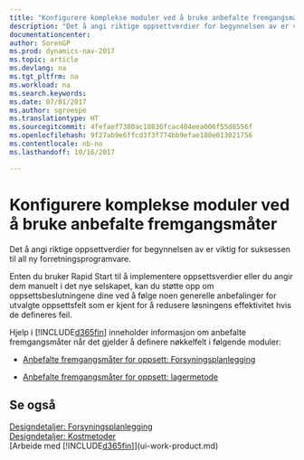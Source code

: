 ```yaml
---
title: "Konfigurere komplekse moduler ved å bruke anbefalte fremgangsmåter"
description: "Det å angi riktige oppsettverdier for begynnelsen av er viktig for suksessen til all ny forretningsprogramvare."
documentationcenter: 
author: SorenGP
ms.prod: dynamics-nav-2017
ms.topic: article
ms.devlang: na
ms.tgt_pltfrm: na
ms.workload: na
ms.search.keywords: 
ms.date: 07/01/2017
ms.author: sgroespe
ms.translationtype: HT
ms.sourcegitcommit: 4fefaef7380ac10836fcac404eea006f55d8556f
ms.openlocfilehash: 9f27ab9e6ffcd3f3f774bb9efae180e013021756
ms.contentlocale: nb-no
ms.lasthandoff: 10/16/2017

---
```

# <a name="set-up-complex-application-areas-using-best-practices"></a>Konfigurere komplekse moduler ved å bruke anbefalte fremgangsmåter
Det å angi riktige oppsettverdier for begynnelsen av er viktig for suksessen til all ny forretningsprogramvare.  

 Enten du bruker Rapid Start til å implementere oppsettsverdier eller du angir dem manuelt i det nye selskapet, kan du støtte opp om oppsettsbeslutningene dine ved å følge noen generelle anbefalinger for utvalgte oppsettsfelt som er kjent for å redusere løsningens effektivitet hvis de defineres feil.  

 Hjelp i [!INCLUDE[d365fin](includes/d365fin_md.md)] inneholder informasjon om anbefalte fremgangsmåter når det gjelder å definere nøkkelfelt i følgende moduler:  

-   [Anbefalte fremgangsmåter for oppsett: Forsyningsplanlegging](setup-best-practices-supply-planning.md)  

-   [Anbefalte fremgangsmåter for oppsett: lagermetode](setup-best-practices-costing-method.md)  

## <a name="see-also"></a>Se også  
 [Designdetaljer: Forsyningsplanlegging](design-details-supply-planning.md)   
 [Designdetaljer: Kostmetoder](design-details-costing-methods.md)  
 [Arbeide med [!INCLUDE[d365fin](includes/d365fin_md.md)]](ui-work-product.md)

